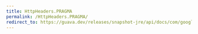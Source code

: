```yaml
---
title: HttpHeaders.PRAGMA
permalink: /HttpHeaders.PRAGMA/
redirect_to: https://guava.dev/releases/snapshot-jre/api/docs/com/google/common/net/HttpHeaders.html#PRAGMA
---
```

